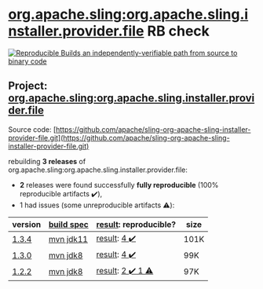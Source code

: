 [org.apache.sling:org.apache.sling.installer.provider.file](https://search.maven.org/artifact/org.apache.sling/org.apache.sling.installer.provider.file/) RB check
=======

[![Reproducible Builds](https://reproducible-builds.org/images/logos/rb.svg) an independently-verifiable path from source to binary code](https://reproducible-builds.org/)

## Project: [org.apache.sling:org.apache.sling.installer.provider.file](https://search.maven.org/artifact/org.apache.sling/org.apache.sling.installer.provider.file/)

Source code: [https://github.com/apache/sling-org-apache-sling-installer-provider-file.git](https://github.com/apache/sling-org-apache-sling-installer-provider-file.git)

rebuilding **3 releases** of org.apache.sling:org.apache.sling.installer.provider.file:
- **2** releases were found successfully **fully reproducible** (100% reproducible artifacts :heavy_check_mark:),
- 1 had issues (some unreproducible artifacts :warning:):

| version | [build spec](/BUILDSPEC.md) | [result](https://reproducible-builds.org/docs/jvm/): reproducible? | size |
| -- | --------- | ------ | -- |
| [1.3.4](https://search.maven.org/artifact/org.apache.sling/org.apache.sling.installer.provider.file/1.3.4/pom) | [mvn jdk11](org.apache.sling.installer.provider.file-1.3.4.buildspec) | [result](org.apache.sling.installer.provider.file-1.3.4.buildinfo): [4 :heavy_check_mark: ](org.apache.sling.installer.provider.file-1.3.4.buildcompare) | 101K |
| [1.3.0](https://search.maven.org/artifact/org.apache.sling/org.apache.sling.installer.provider.file/1.3.0/pom) | [mvn jdk8](org.apache.sling.installer.provider.file-1.3.0.buildspec) | [result](org.apache.sling.installer.provider.file-1.3.0.buildinfo): [4 :heavy_check_mark: ](org.apache.sling.installer.provider.file-1.3.0.buildcompare) | 99K |
| [1.2.2](https://search.maven.org/artifact/org.apache.sling/org.apache.sling.installer.provider.file/1.2.2/pom) | [mvn jdk8](org.apache.sling.installer.provider.file-1.2.2.buildspec) | [result](org.apache.sling.installer.provider.file-1.2.2.buildinfo): [2 :heavy_check_mark:  1 :warning:](org.apache.sling.installer.provider.file-1.2.2.buildcompare) | 97K |
